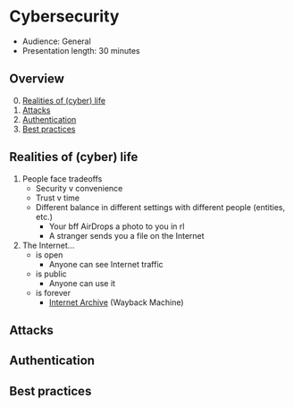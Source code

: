 # Cybersecurity

- Audience: General
- Presentation length: 30 minutes



## Overview

0. [Realities of (cyber) life](cysec-g30.md#realities-of-cyber-life)
1. [Attacks](cysec-g30.md#attacks)
2. [Authentication](cysec-g30.md#authentication)
3. [Best practices](cysec-g30.md#best-practices)



## Realities of (cyber) life

1. People face tradeoffs
    - Security v convenience
    - Trust v time
    - Different balance in different settings with different people (entities, etc.)
        - Your bff AirDrops a photo to you in rl
        - A stranger sends you a file on the Internet
2. The Internet...
    - is open
        - Anyone can see Internet traffic
    - is public
        - Anyone can use it
    - is forever
        - [Internet Archive](https://archive.org/) (Wayback Machine)



## Attacks

## Authentication

## Best practices
